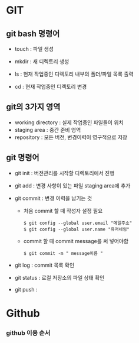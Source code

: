 # GIT 

## git bash 명령어

- touch : 파일 생성

- mkdir : 새 디렉토리 생성

- ls : 현재 작업중인 디렉토리 내부의 폴더/파일 목록 출력
    
- cd : 현재 작업중인 디렉토리 변경

 ## git의 3가지 영역 

 - working directory : 실제 작업중인 파일들이 위치
 - staging area : 중간 준비 영역
 - repository : 모든 버전, 변경이력이 영구적으로 저장

 ## git 명령어
- git init : 버전관리를 시작할 디렉토리에서 진행



- git add : 변경 사항이 있는 파일 staging area에 추가
- git commit : 변경 이력을 남기는 것

    - 처음 commit 할 때 작성자 설정 필요

        ```
        $ git config --global user.email "메일주소"
        $ git config --global user.name "유저네임"
        ```
    - commit 할 때 commit message를 써 넣어야함
        ``` 
        $ git commit -m " message이름 " 
        ```

- git log : commit 목록 확인 
- git status : 로컬 저장소의 파일 상태 확인
- git push : 
# Github
### github 이용 순서







